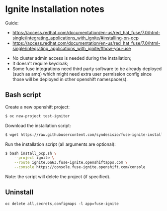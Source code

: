 # Ignite Installation notes

Guide: 
- https://access.redhat.com/documentation/en-us/red_hat_fuse/7.0/html-single/integrating_applications_with_ignite/#installing-on-ocp
- https://access.redhat.com/documentation/en-us/red_hat_fuse/7.0/html-single/integrating_applications_with_ignite/#how-you-use

* No cluster admin access is needed during the installation;
* It doesn't require keycloak;
* Some fuse integrations need third party software to be already deployed (such as amq) which might need extra user permission config since those will be deployed in other openshift namespace(s).

## Bash script

Create a new openshift project:

```sh
$ oc new-project test-igniter
```

Download the installation script:

```sh
$ wget https://raw.githubusercontent.com/syndesisio/fuse-ignite-install/1.3/install_ocp.sh
```

Run the installation script (all arguments are optional):

```sh
$ bash install_ocp.sh \
    --project ignite \
    --route ignite.6a63.fuse-ignite.openshiftapps.com \
    --console https://console.fuse-ignite.openshift.com/console
```

Note: the script will delete the project (if specified).

## Uninstall

```
oc delete all,secrets,configmaps -l app=fuse-ignite
```
